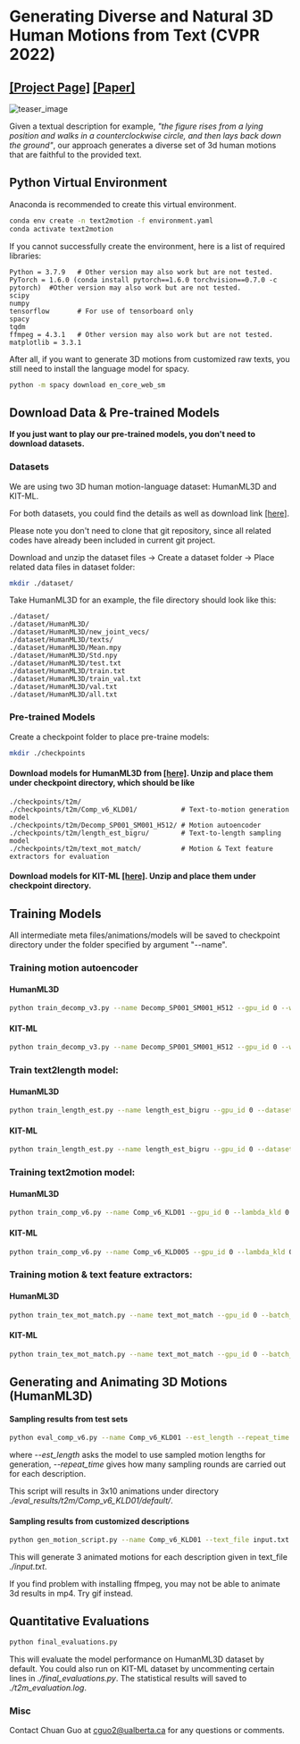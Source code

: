 # Generating Diverse and Natural 3D Human Motions from Text (CVPR 2022)

## [[Project Page]](https://ericguo5513.github.io/text-to-motion) [[Paper]](https://openaccess.thecvf.com/content/CVPR2022/papers/Guo_Generating_Diverse_and_Natural_3D_Human_Motions_From_Text_CVPR_2022_paper.pdf)

![teaser_image](https://github.com/EricGuo5513/text-to-motion/blob/main/docs/teaser_image.png)

Given a textual description for example, *"the figure rises from a lying position and walks in a counterclockwise circle, and then lays back down the ground"*, our approach generates a diverse set of 3d human motions that are faithful to the provided
text.

## Python Virtual Environment

Anaconda is recommended to create this virtual environment.

  ```sh
  conda env create -n text2motion -f environment.yaml
  conda activate text2motion
  ```

If you cannot successfully create the environment, here is a list of required libraries:

  ```
  Python = 3.7.9   # Other version may also work but are not tested.
  PyTorch = 1.6.0 (conda install pytorch==1.6.0 torchvision==0.7.0 -c pytorch)  #Other version may also work but are not tested.
  scipy
  numpy
  tensorflow       # For use of tensorboard only
  spacy
  tqdm
  ffmpeg = 4.3.1   # Other version may also work but are not tested.
  matplotlib = 3.3.1
  ```

After all, if you want to generate 3D motions from customized raw texts, you still need to install the language model for spacy.

  ```sh
  python -m spacy download en_core_web_sm
  ```

## Download Data & Pre-trained Models

**If you just want to play our pre-trained models, you don't need to download datasets.**

### Datasets

We are using two 3D human motion-language dataset: HumanML3D and KIT-ML. 

For both datasets, you could find the details as well as download link 
[[here]](https://github.com/EricGuo5513/HumanML3D).   

Please note you don't need to clone that git repository, 
since all related codes have already been included in current git project.

Download and unzip the dataset files 
-> Create a dataset folder 
-> Place related data files in dataset folder:

  ```sh
  mkdir ./dataset/
  ```

Take HumanML3D for an example, the file directory should look like this:

  ```
  ./dataset/
  ./dataset/HumanML3D/
  ./dataset/HumanML3D/new_joint_vecs/
  ./dataset/HumanML3D/texts/
  ./dataset/HumanML3D/Mean.mpy
  ./dataset/HumanML3D/Std.npy
  ./dataset/HumanML3D/test.txt
  ./dataset/HumanML3D/train.txt
  ./dataset/HumanML3D/train_val.txt
  ./dataset/HumanML3D/val.txt  
  ./dataset/HumanML3D/all.txt 
  ```

### Pre-trained Models

Create a checkpoint folder to place pre-traine models:

  ```sh
  mkdir ./checkpoints
  ```

#### Download models for HumanML3D from [[here]](https://drive.google.com/file/d/1IgrFCnxeg4olBtURUHimzS03ZI0df_6W/view?usp=sharing). Unzip and place them under checkpoint directory, which should be like

```
./checkpoints/t2m/
./checkpoints/t2m/Comp_v6_KLD01/           # Text-to-motion generation model
./checkpoints/t2m/Decomp_SP001_SM001_H512/ # Motion autoencoder
./checkpoints/t2m/length_est_bigru/        # Text-to-length sampling model
./checkpoints/t2m/text_mot_match/          # Motion & Text feature extractors for evaluation
 ```

#### Download models for KIT-ML [[here]](https://drive.google.com/file/d/12liZW5iyvoybXD8eOw4VanTgsMtynCuU/view?usp=drive_link). Unzip and place them under checkpoint directory.

## Training Models

All intermediate meta files/animations/models will be saved to checkpoint directory 
under the folder specified by argument "--name".

### Training motion autoencoder

#### HumanML3D

```sh
python train_decomp_v3.py --name Decomp_SP001_SM001_H512 --gpu_id 0 --window_size 24 --dataset_name t2m
```

#### KIT-ML

```sh
python train_decomp_v3.py --name Decomp_SP001_SM001_H512 --gpu_id 0 --window_size 24 --dataset_name kit
```

### Train text2length model:

#### HumanML3D

```sh
python train_length_est.py --name length_est_bigru --gpu_id 0 --dataset_name t2m
```

#### KIT-ML

```sh
python train_length_est.py --name length_est_bigru --gpu_id 0 --dataset_name kit
```

### Training text2motion model:

#### HumanML3D

```sh
python train_comp_v6.py --name Comp_v6_KLD01 --gpu_id 0 --lambda_kld 0.01 --dataset_name t2m
```

#### KIT-ML

```sh
python train_comp_v6.py --name Comp_v6_KLD005 --gpu_id 0 --lambda_kld 0.005 --dataset_name kit
```

### Training motion & text feature extractors:

#### HumanML3D

```sh
python train_tex_mot_match.py --name text_mot_match --gpu_id 0 --batch_size 8 --dataset_name t2m
```

#### KIT-ML

```sh
python train_tex_mot_match.py --name text_mot_match --gpu_id 0 --batch_size 8 --dataset_name kit
```

## Generating and Animating 3D Motions (HumanML3D)

#### Sampling results from test sets

```sh
python eval_comp_v6.py --name Comp_v6_KLD01 --est_length --repeat_time 3 --num_results 10 --ext default --gpu_id 0
```

where 
*--est_length* asks the model to use sampled motion lengths for generation, 
*--repeat_time* gives how many sampling rounds are carried out for each description. 

This script will results in 3x10 animations under directory
*./eval_results/t2m/Comp_v6_KLD01/default/*.

#### Sampling results from customized descriptions

```sh
python gen_motion_script.py --name Comp_v6_KLD01 --text_file input.txt --repeat_time 3 --ext customized --gpu_id 0
```

This will generate 3 animated motions for each description given in text_file *./input.txt*.

If you find problem with installing ffmpeg, you may not be able to animate 3d results in mp4. 
Try gif instead.

## Quantitative Evaluations

```sh
python final_evaluations.py
```

This will evaluate the model performance on HumanML3D dataset by default. 
You could also run on KIT-ML dataset by uncommenting certain lines in *./final_evaluations.py*. 
The statistical results will saved to *./t2m_evaluation.log*.

### Misc

Contact Chuan Guo at cguo2@ualberta.ca for any questions or comments.
